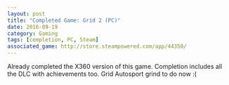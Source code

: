 ```yaml
---
layout: post
title: "Completed Game: Grid 2 (PC)"
date: 2016-09-19
category: Gaming
tags: [completion, PC, Steam]
associated_game: http://store.steampowered.com/app/44350/
---
```


Already completed the X360 version of this game.
Completion includes all the DLC with achievements too.
Grid Autosport grind to do now :(